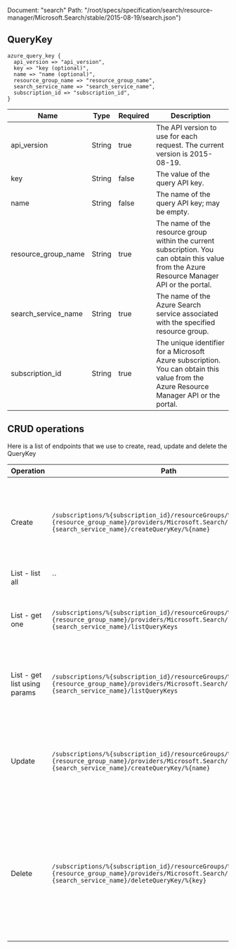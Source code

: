 Document: "search"
Path: "/root/specs/specification/search/resource-manager/Microsoft.Search/stable/2015-08-19/search.json")

## QueryKey

```puppet
azure_query_key {
  api_version => "api_version",
  key => "key (optional)",
  name => "name (optional)",
  resource_group_name => "resource_group_name",
  search_service_name => "search_service_name",
  subscription_id => "subscription_id",
}
```

| Name        | Type           | Required       | Description       |
| ------------- | ------------- | ------------- | ------------- |
|api_version | String | true | The API version to use for each request. The current version is 2015-08-19. |
|key | String | false | The value of the query API key. |
|name | String | false | The name of the query API key; may be empty. |
|resource_group_name | String | true | The name of the resource group within the current subscription. You can obtain this value from the Azure Resource Manager API or the portal. |
|search_service_name | String | true | The name of the Azure Search service associated with the specified resource group. |
|subscription_id | String | true | The unique identifier for a Microsoft Azure subscription. You can obtain this value from the Azure Resource Manager API or the portal. |



## CRUD operations

Here is a list of endpoints that we use to create, read, update and delete the QueryKey

| Operation | Path | Verb | Description | OperationID |
| ------------- | ------------- | ------------- | ------------- | ------------- |
|Create|`/subscriptions/%{subscription_id}/resourceGroups/%{resource_group_name}/providers/Microsoft.Search/searchServices/%{search_service_name}/createQueryKey/%{name}`|Post|Generates a new query key for the specified Search service. You can create up to 50 query keys per service.|QueryKeys_Create|
|List - list all|``||||
|List - get one|`/subscriptions/%{subscription_id}/resourceGroups/%{resource_group_name}/providers/Microsoft.Search/searchServices/%{search_service_name}/listQueryKeys`|Get|Returns the list of query API keys for the given Azure Search service.|QueryKeys_ListBySearchService|
|List - get list using params|`/subscriptions/%{subscription_id}/resourceGroups/%{resource_group_name}/providers/Microsoft.Search/searchServices/%{search_service_name}/listQueryKeys`|Get|Returns the list of query API keys for the given Azure Search service.|QueryKeys_ListBySearchService|
|Update|`/subscriptions/%{subscription_id}/resourceGroups/%{resource_group_name}/providers/Microsoft.Search/searchServices/%{search_service_name}/createQueryKey/%{name}`|Post|Generates a new query key for the specified Search service. You can create up to 50 query keys per service.|QueryKeys_Create|
|Delete|`/subscriptions/%{subscription_id}/resourceGroups/%{resource_group_name}/providers/Microsoft.Search/searchServices/%{search_service_name}/deleteQueryKey/%{key}`|Delete|Deletes the specified query key. Unlike admin keys, query keys are not regenerated. The process for regenerating a query key is to delete and then recreate it.|QueryKeys_Delete|